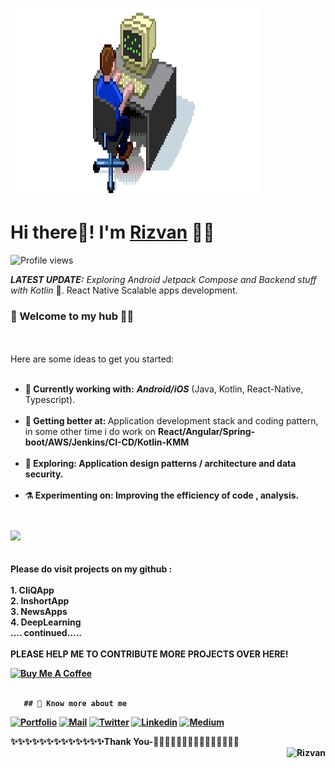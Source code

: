 


<img src="https://raw.githubusercontent.com/scriptype/scriptype/master/scriptype.gif" height=300 width=400/><br/>

# Hi there👋! I'm [Rizvan](https://rizvan.work) 🙋‍♂️

![Profile views](https://gpvc.arturio.dev/llRizvanll)

_**LATEST UPDATE:**_ _Exploring Android Jetpack Compose and Backend stuff with Kotlin_ 🥽. React Native Scalable apps development.

### 🎍 Welcome to my hub 👨‍💻

<br/>


<br/>
Here are some ideas to get you started:
<br/>

<br/>
<ul>
<li>
     <b>🔭 Currently working with:</b>  <b><i>Android/iOS</i></b> (Java, Kotlin, React-Native, Typescript).
   </li>
  <br/>
  <li>
     <b>🌱 Getting better at:  </b>  Application development stack and coding pattern, in some other time i do work on <b>React/Angular/Spring-boot/AWS/Jenkins/CI-CD/Kotlin-KMM<b>
   </li>
    <br/>
  <li>
     <b>🤔 Exploring: </b> Application design patterns / architecture and data security.
   </li>
    <br/>
   <li>
      <b>⚗️ Experimenting on: </b> Improving the efficiency of code , analysis.
   </li>
    <br/>
   
   
</ul>
    <br/>

<img src="https://github-readme-stats.vercel.app/api?username=llRizvanll&show_icons=true&include_all_commits=true">
    <br/>
<!-- <img src="https://github-readme-stats.vercel.app/api/top-langs/?username=llRizvanll&layout=compact" /> -->
    <br/>
    <br/>
    Please do visit projects on my github : <br/><br/>
    1. CliQApp<br/>
    2. InshortApp<br/>
    3. NewsApps<br/>
    4. DeepLearning<br/>
    .... continued.....<br/>
    <br/>
    PLEASE HELP ME TO CONTRIBUTE MORE PROJECTS OVER HERE!

<a href="https://www.buymeacoffee.com/rizvanhawaldar" target="_blank"><img src="https://cdn.buymeacoffee.com/buttons/default-black.png" alt="Buy Me A Coffee" width=15% height=15%></a>
<br/><br/>
       
       
       ## 🔗 Know more about me 

[![Portfolio](https://img.shields.io/badge/-Portfolio-black?style=for-the-badge&logo=google-chrome&logoColor=white)](https://rizvan.work/)
[![Mail](https://img.shields.io/badge/-Say%20Hi!-black?style=for-the-badge&logo=gmail)](mailto:hi@rizvan.g.h@gmail.com)
[![Twitter](https://img.shields.io/badge/-Twitter-black?style=for-the-badge&logo=twitter)](https://twitter.com/rizvanhawaldar)
[![Linkedin](https://img.shields.io/badge/-LinkedIn-black?style=for-the-badge&logo=Linkedin)](https://www.linkedin.com/in/rizvanhawaldar/)
[![Medium](https://img.shields.io/badge/-Medium-black?style=for-the-badge&logo=Medium)](https://medium.com/@rizvan)

    
       
<b>✨✨✨✨✨✨✨✨✨✨✨✨✨Thank You-🙏🏼✨✨✨✨✨✨✨✨✨✨✨✨✨</b>
    <br/>
<img align='right' src="https://komarev.com/ghpvc/?username=llRizvanll" alt="Rizvan" />
